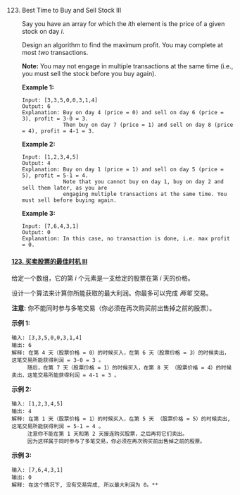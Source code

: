 123. Best Time to Buy and Sell Stock III 

     Say you have an array for which the *i*th element is the price of a given stock on day *i*.

     Design an algorithm to find the maximum profit. You may complete at most *two* transactions.

     **Note:** You may not engage in multiple transactions at the same time (i.e., you must sell the stock before you buy again).

     **Example 1:**

     ```
     Input: [3,3,5,0,0,3,1,4]
     Output: 6
     Explanation: Buy on day 4 (price = 0) and sell on day 6 (price = 3), profit = 3-0 = 3.
                  Then buy on day 7 (price = 1) and sell on day 8 (price = 4), profit = 4-1 = 3.
     ```

     **Example 2:**

     ```
     Input: [1,2,3,4,5]
     Output: 4
     Explanation: Buy on day 1 (price = 1) and sell on day 5 (price = 5), profit = 5-1 = 4.
                  Note that you cannot buy on day 1, buy on day 2 and sell them later, as you are
                  engaging multiple transactions at the same time. You must sell before buying again.
     ```

     **Example 3:**

     ```
     Input: [7,6,4,3,1]
     Output: 0
     Explanation: In this case, no transaction is done, i.e. max profit = 0.
     ```



#### [123. 买卖股票的最佳时机 III](https://leetcode-cn.com/problems/best-time-to-buy-and-sell-stock-iii/)

给定一个数组，它的第 *i* 个元素是一支给定的股票在第 *i* 天的价格。

设计一个算法来计算你所能获取的最大利润。你最多可以完成 *两笔* 交易。

**注意:** 你不能同时参与多笔交易（你必须在再次购买前出售掉之前的股票）。

**示例 1:**

```
输入: [3,3,5,0,0,3,1,4]
输出: 6
解释: 在第 4 天（股票价格 = 0）的时候买入，在第 6 天（股票价格 = 3）的时候卖出，这笔交易所能获得利润 = 3-0 = 3 。
     随后，在第 7 天（股票价格 = 1）的时候买入，在第 8 天 （股票价格 = 4）的时候卖出，这笔交易所能获得利润 = 4-1 = 3 。
```

**示例 2:**

```
输入: [1,2,3,4,5]
输出: 4
解释: 在第 1 天（股票价格 = 1）的时候买入，在第 5 天 （股票价格 = 5）的时候卖出, 这笔交易所能获得利润 = 5-1 = 4 。   
     注意你不能在第 1 天和第 2 天接连购买股票，之后再将它们卖出。   
     因为这样属于同时参与了多笔交易，你必须在再次购买前出售掉之前的股票。
```

**示例 3:**

```
输入: [7,6,4,3,1] 
输出: 0 
解释: 在这个情况下, 没有交易完成, 所以最大利润为 0。**
```

